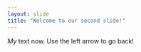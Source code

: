 ```yaml
---
layout: slide
title: "Welcome to our second slide!"
---
```

_My_ text now.
Use the left arrow to go back!
